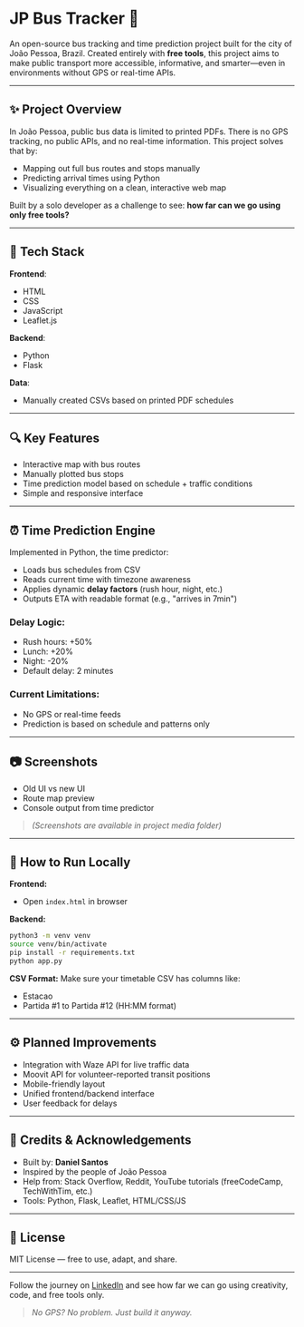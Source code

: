 # JP Bus Tracker 🚌

An open-source bus tracking and time prediction project built for the city of João Pessoa, Brazil. Created entirely with **free tools**, this project aims to make public transport more accessible, informative, and smarter—even in environments without GPS or real-time APIs.

---

## ✨ Project Overview

In João Pessoa, public bus data is limited to printed PDFs. There is no GPS tracking, no public APIs, and no real-time information. This project solves that by:
- Mapping out full bus routes and stops manually
- Predicting arrival times using Python
- Visualizing everything on a clean, interactive web map

Built by a solo developer as a challenge to see: **how far can we go using only free tools?**

---

## 🧰 Tech Stack

**Frontend**:
- HTML
- CSS
- JavaScript
- Leaflet.js

**Backend**:
- Python
- Flask

**Data**:
- Manually created CSVs based on printed PDF schedules

---

## 🔍 Key Features
- Interactive map with bus routes
- Manually plotted bus stops
- Time prediction model based on schedule + traffic conditions
- Simple and responsive interface

---

## ⏰ Time Prediction Engine

Implemented in Python, the time predictor:
- Loads bus schedules from CSV
- Reads current time with timezone awareness
- Applies dynamic **delay factors** (rush hour, night, etc.)
- Outputs ETA with readable format (e.g., "arrives in 7min")

### Delay Logic:
- Rush hours: +50%
- Lunch: +20%
- Night: -20%
- Default delay: 2 minutes

### Current Limitations:
- No GPS or real-time feeds
- Prediction is based on schedule and patterns only

---

## 📷 Screenshots
- Old UI vs new UI
- Route map preview
- Console output from time predictor

> *(Screenshots are available in project media folder)*

---

## 🚀 How to Run Locally

**Frontend:**
- Open `index.html` in browser

**Backend:**
```bash
python3 -m venv venv
source venv/bin/activate
pip install -r requirements.txt
python app.py
```

**CSV Format:**
Make sure your timetable CSV has columns like:
- Estacao
- Partida #1 to Partida #12 (HH:MM format)

---

## ⚙️ Planned Improvements
- Integration with Waze API for live traffic data
- Moovit API for volunteer-reported transit positions
- Mobile-friendly layout
- Unified frontend/backend interface
- User feedback for delays

---

## 👤 Credits & Acknowledgements
- Built by: **Daniel Santos**
- Inspired by the people of João Pessoa 
- Help from: Stack Overflow, Reddit, YouTube tutorials (freeCodeCamp, TechWithTim, etc.)
- Tools: Python, Flask, Leaflet, HTML/CSS/JS

---

## 🔗 License
MIT License — free to use, adapt, and share.

---

Follow the journey on [LinkedIn](#) and see how far we can go using creativity, code, and free tools only. 

> *No GPS? No problem. Just build it anyway.*
